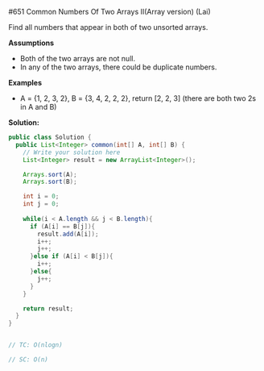 #651 Common Numbers Of Two Arrays II(Array version) (Lai)

Find all numbers that appear in both of two unsorted arrays.

**Assumptions**

- Both of the two arrays are not null.
- In any of the two arrays, there could be duplicate numbers.

**Examples**

- A = {1, 2, 3, 2}, B = {3, 4, 2, 2, 2}, return [2, 2, 3] (there are both two 2s in A and B)

 

**Solution:**

```java
public class Solution {
  public List<Integer> common(int[] A, int[] B) {
    // Write your solution here
    List<Integer> result = new ArrayList<Integer>();

    Arrays.sort(A);
    Arrays.sort(B);

    int i = 0;
    int j = 0;
    
    while(i < A.length && j < B.length){
      if (A[i] == B[j]){
        result.add(A[i]);
        i++;
        j++;
      }else if (A[i] < B[j]){
        i++;
      }else{
        j++;
      }
    }

    return result;
  }
}


// TC: O(nlogn)

// SC: O(n)
```

